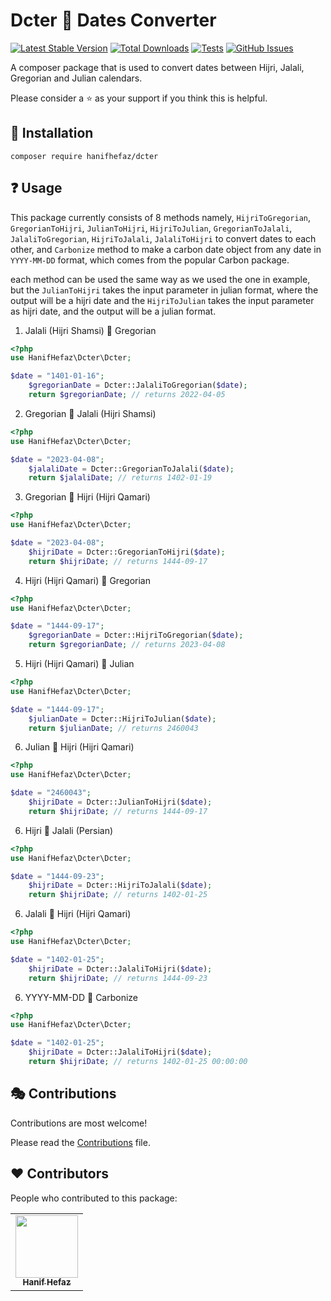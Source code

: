 # Dcter  :calendar: Dates Converter

[![Latest Stable Version](https://img.shields.io/packagist/v/hanifhefaz/dcter.svg?style=flat-square)](https://packagist.org/packages/hanifhefaz/dcter)
[![Total Downloads](https://img.shields.io/packagist/dt/hanifhefaz/dcter.svg?style=flat-square)](https://packagist.org/packages/hanifhefaz/dcter)
[![Tests](https://github.com/hanifhefaz/dcter/actions/workflows/tests.yml/badge.svg)](https://github.com/hanifhefaz/dcter/actions/workflows/tests.yml)
[![GitHub Issues](https://img.shields.io/github/issues/hanifhefaz/dcter.svg)](https://github.com/hanifhefaz/dcter/issues)

A composer package that is used to convert dates between Hijri, Jalali, Gregorian and Julian calendars.

Please consider a :star: as your support if you think this is helpful.

## :beginner: Installation

```composer require hanifhefaz/dcter``` 

## :question: Usage

This package currently consists of 8 methods namely, ```HijriToGregorian```, ```GregorianToHijri```, ```JulianToHijri```, ```HijriToJulian```, ```GregorianToJalali```, ```JalaliToGregorian```, ```HijriToJalali```, ```JalaliToHijri``` to convert dates to each other, and ```Carbonize``` method to make a carbon date object from any date in ```YYYY-MM-DD``` format, which comes from the popular Carbon package.

each method can be used the same way as we used the one in example, but the ```JulianToHijri``` takes the input parameter in julian format, where the output will be a hijri date and the ```HijriToJulian``` takes the input parameter as hijri date, and the output will be a julian format.


1. Jalali (Hijri Shamsi) :twisted_rightwards_arrows: Gregorian

```php
<?php
use HanifHefaz\Dcter\Dcter;

$date = "1401-01-16";
    $gregorianDate = Dcter::JalaliToGregorian($date);
    return $gregorianDate; // returns 2022-04-05
```

2. Gregorian :twisted_rightwards_arrows: Jalali (Hijri Shamsi)

```php
<?php
use HanifHefaz\Dcter\Dcter;

$date = "2023-04-08";
    $jalaliDate = Dcter::GregorianToJalali($date);
    return $jalaliDate; // returns 1402-01-19
```

3. Gregorian :twisted_rightwards_arrows: Hijri (Hijri Qamari)

```php
<?php
use HanifHefaz\Dcter\Dcter;

$date = "2023-04-08";
    $hijriDate = Dcter::GregorianToHijri($date);
    return $hijriDate; // returns 1444-09-17
```

4. Hijri (Hijri Qamari) :twisted_rightwards_arrows: Gregorian

```php
<?php
use HanifHefaz\Dcter\Dcter;

$date = "1444-09-17";
    $gregorianDate = Dcter::HijriToGregorian($date);
    return $gregorianDate; // returns 2023-04-08
```

5. Hijri (Hijri Qamari) :twisted_rightwards_arrows: Julian

```php
<?php
use HanifHefaz\Dcter\Dcter;

$date = "1444-09-17";
    $julianDate = Dcter::HijriToJulian($date);
    return $julianDate; // returns 2460043
```

6. Julian :twisted_rightwards_arrows: Hijri (Hijri Qamari)

```php
<?php
use HanifHefaz\Dcter\Dcter;

$date = "2460043";
    $hijriDate = Dcter::JulianToHijri($date);
    return $hijriDate; // returns 1444-09-17
```
6. Hijri :twisted_rightwards_arrows: Jalali (Persian)

```php
<?php
use HanifHefaz\Dcter\Dcter;

$date = "1444-09-23";
    $hijriDate = Dcter::HijriToJalali($date);
    return $hijriDate; // returns 1402-01-25
```
6. Jalali :twisted_rightwards_arrows: Hijri (Hijri Qamari)

```php
<?php
use HanifHefaz\Dcter\Dcter;

$date = "1402-01-25";
    $hijriDate = Dcter::JalaliToHijri($date);
    return $hijriDate; // returns 1444-09-23
```
6. YYYY-MM-DD :twisted_rightwards_arrows: Carbonize

```php
<?php
use HanifHefaz\Dcter\Dcter;

$date = "1402-01-25";
    $hijriDate = Dcter::JalaliToHijri($date);
    return $hijriDate; // returns 1402-01-25 00:00:00
```

## :performing_arts: Contributions

Contributions are most welcome!

Please read the [Contributions](CONTRIBUTING.md) file.

## ❤️ Contributors

People who contributed to this package:

<!-- ALL-CONTRIBUTORS-LIST:START - Do not remove or modify this section -->
<!-- prettier-ignore-start -->
<!-- markdownlint-disable -->
<table>
  <tr>
    <td align="center"><a href="https://github.com/hanifhefaz/"><img src="https://avatars3.githubusercontent.com/hanifhefaz?v=4?s=100" width="100px;" alt=""/><br /><sub><b>Hanif Hefaz</b></sub></a></td>
  </tr>
</table>

